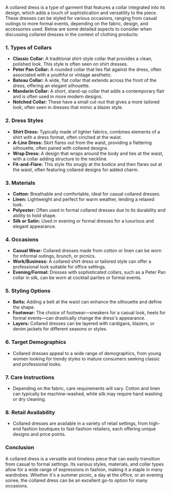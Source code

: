 A collared dress is a type of garment that features a collar integrated into its design, which adds a touch of sophistication and versatility to the piece. These dresses can be styled for various occasions, ranging from casual outings to more formal events, depending on the fabric, design, and accessories used. Below are some detailed aspects to consider when discussing collared dresses in the context of clothing products:

### 1. **Types of Collars**
   - **Classic Collar:** A traditional shirt-style collar that provides a clean, polished look. This style is often seen on shirt dresses.
   - **Peter Pan Collar:** A rounded collar that lies flat against the dress, often associated with a youthful or vintage aesthetic.
   - **Bateau Collar:** A wide, flat collar that extends across the front of the dress, offering an elegant silhouette.
   - **Mandarin Collar:** A short, stand-up collar that adds a contemporary flair and is often used in more modern designs.
   - **Notched Collar:** These have a small cut-out that gives a more tailored look, often seen in dresses that mimic a blazer style.

### 2. **Dress Styles**
   - **Shirt Dress:** Typically made of lighter fabrics, combines elements of a shirt with a dress format, often cinched at the waist.
   - **A-Line Dress:** Skirt flares out from the waist, providing a flattering silhouette, often paired with collared designs.
   - **Wrap Dress:** A design that wraps around the body and ties at the waist, with a collar adding structure to the neckline.
   - **Fit-and-Flare:** This style fits snugly at the bodice and then flares out at the waist, often featuring collared designs for added charm.

### 3. **Materials**
   - **Cotton:** Breathable and comfortable, ideal for casual collared dresses.
   - **Linen:** Lightweight and perfect for warm weather, lending a relaxed look.
   - **Polyester:** Often used in formal collared dresses due to its durability and ability to hold shape.
   - **Silk or Satin:** Used in evening or formal dresses for a luxurious and elegant appearance.

### 4. **Occasions**
   - **Casual Wear:** Collared dresses made from cotton or linen can be worn for informal outings, brunch, or picnics.
   - **Work/Business:** A collared shirt dress or tailored style can offer a professional look suitable for office settings.
   - **Evening/Formal:** Dresses with sophisticated collars, such as a Peter Pan collar in silk, can be worn at cocktail parties or formal events.

### 5. **Styling Options**
   - **Belts:** Adding a belt at the waist can enhance the silhouette and define the shape.
   - **Footwear:** The choice of footwear—sneakers for a casual look, heels for formal events—can drastically change the dress's appearance.
   - **Layers:** Collared dresses can be layered with cardigans, blazers, or denim jackets for different seasons or styles.

### 6. **Target Demographics**
   - Collared dresses appeal to a wide range of demographics, from young women looking for trendy styles to mature consumers seeking classic and professional looks.

### 7. **Care Instructions**
   - Depending on the fabric, care requirements will vary. Cotton and linen can typically be machine-washed, while silk may require hand washing or dry cleaning.

### 8. **Retail Availability**
   - Collared dresses are available in a variety of retail settings, from high-end fashion boutiques to fast-fashion retailers, each offering unique designs and price points.

### Conclusion
A collared dress is a versatile and timeless piece that can easily transition from casual to formal settings. Its various styles, materials, and collar types allow for a wide range of expressions in fashion, making it a staple in many wardrobes. Whether it's a summer picnic, a day at the office, or an evening soiree, the collared dress can be an excellent go-to option for many occasions.